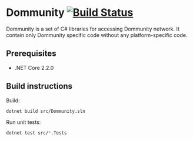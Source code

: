 # Dommunity [![Build Status](https://travis-ci.org/dommunity/dommunity.svg?branch=master)](https://travis-ci.org/dommunity/dommunity)

Dommunity is a set of C# libraries for accessing Dommunity network. It contain only Dommunity specific code without any platform-specific code.

## Prerequisites

- .NET Core 2.2.0

## Build instructions

Build:

```sh
dotnet build src/Dommunity.sln
```

Run unit tests:

```sh
dotnet test src/*.Tests
```
